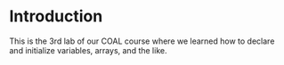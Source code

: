 # Introduction

This is the 3rd lab of our COAL course where we learned how to declare and initialize variables, arrays, and the like.